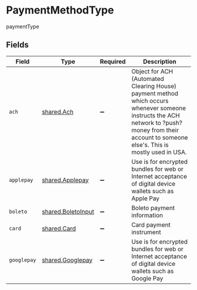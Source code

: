 # PaymentMethodType

paymentType


## Fields

| Field                                                                                                                                                                                              | Type                                                                                                                                                                                               | Required                                                                                                                                                                                           | Description                                                                                                                                                                                        |
| -------------------------------------------------------------------------------------------------------------------------------------------------------------------------------------------------- | -------------------------------------------------------------------------------------------------------------------------------------------------------------------------------------------------- | -------------------------------------------------------------------------------------------------------------------------------------------------------------------------------------------------- | -------------------------------------------------------------------------------------------------------------------------------------------------------------------------------------------------- |
| `ach`                                                                                                                                                                                              | [shared.Ach](../../../sdk/models/shared/ach.md)                                                                                                                                                    | :heavy_minus_sign:                                                                                                                                                                                 | Object for ACH (Automated Clearing House) payment method which occurs whenever someone instructs the ACH network to ?push? money from their account to someone else's. This is mostly used in USA. |
| `applepay`                                                                                                                                                                                         | [shared.Applepay](../../../sdk/models/shared/applepay.md)                                                                                                                                          | :heavy_minus_sign:                                                                                                                                                                                 | Use is for encrypted bundles for web or Internet acceptance of digital device wallets such as Apple Pay                                                                                            |
| `boleto`                                                                                                                                                                                           | [shared.BoletoInput](../../../sdk/models/shared/boletoinput.md)                                                                                                                                    | :heavy_minus_sign:                                                                                                                                                                                 | Boleto payment information                                                                                                                                                                         |
| `card`                                                                                                                                                                                             | [shared.Card](../../../sdk/models/shared/card.md)                                                                                                                                                  | :heavy_minus_sign:                                                                                                                                                                                 | Card payment instrument                                                                                                                                                                            |
| `googlepay`                                                                                                                                                                                        | [shared.Googlepay](../../../sdk/models/shared/googlepay.md)                                                                                                                                        | :heavy_minus_sign:                                                                                                                                                                                 | Use is for encrypted bundles for web or Internet acceptance of digital device wallets such as Google Pay                                                                                           |